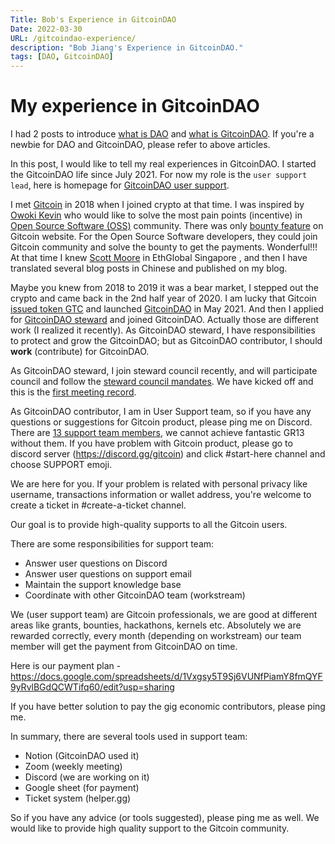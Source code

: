 ```yaml
---
Title: Bob's Experience in GitcoinDAO
Date: 2022-03-30
URL: /gitcoindao-experience/
description: "Bob Jiang's Experience in GitcoinDAO."
tags: [DAO, GitcoinDAO]
---
```


# My experience in GitcoinDAO

I had 2 posts to introduce [what is DAO](/what-is-DAO/) and [what is GitcoinDAO](/what-is-GitcoinDAO/). If you're a newbie for DAO and GitcoinDAO, please refer to above articles.

In this post, I would like to tell my real experiences in GitcoinDAO. I started the GitcoinDAO life since July 2021. For now my role is the `user support lead`, here is homepage for [GitcoinDAO user support](https://gitcoin.notion.site/User-Support-9b29a97d582841038dec79a01a1789e2).

I met [Gitcoin](https://gitcoin.co/) in 2018 when I joined crypto at that time. I was inspired by [Owoki Kevin](https://owocki.com/) who would like to solve the most pain points (incentive) in [Open Source Software (OSS)](https://en.wikipedia.org/wiki/Open-source_software) community. There was only [bounty feature](https://gitcoin.co/explorer) on Gitcoin website. For the Open Source Software developers, they could join Gitcoin community and solve the bounty to get the payments. Wonderful!!! At that time I knew [Scott Moore](https://twitter.com/notscottmoore) in EthGlobal Singapore ,  and then I have translated several blog posts in Chinese and published on my blog.

Maybe you knew from 2018 to 2019 it was a bear market, I stepped out the crypto and came back in the 2nd half year of 2020. I am lucky that Gitcoin [issued token GTC](https://gitcoin.co/blog/introducing-gtc-gitcoins-governance-token/) and launched [GitcoinDAO](https://gitcoindao.com/) in May 2021. And then I applied for [GitcoinDAO steward](https://www.stewardpage.com/steward/0x521aacb43d89e1b8ffd64d9ef76b0a1074dedaf8) and joined GitcoinDAO. Actually those are different work (I realized it recently). As GitcoinDAO steward, I have responsibilities to protect and grow the GitcoinDAO; but as GitcoinDAO contributor, I should **work** (contribute) for GitcoinDAO. 

As GitcoinDAO steward, I join steward council recently, and will participate council and follow the [steward council mandates](https://gov.gitcoin.co/t/the-steward-council-formation-mandate/9843). We have kicked off and this is the [first meeting record](https://www.notion.so/gitcoin/Steward-Council-Call-1-b54e5f1b66074a1587813cf355dd8aef).

As GitcoinDAO contributor, I am in User Support team, so if you have any questions or suggestions for Gitcoin product, please ping me on Discord. There are [13 support team members](https://twitter.com/bobjiang123/status/1508314773079080960), we cannot achieve fantastic GR13 without them. If you have problem with Gitcoin product, please go to discord server (https://discord.gg/gitcoin)  and click #start-here channel and choose SUPPORT emoji. 

We are here for you. If your problem is related with personal privacy like username, transactions information or wallet address, you're welcome to create a ticket in #create-a-ticket channel.

Our goal is to provide high-quality supports to all the Gitcoin users.

There are some responsibilities for support team:

- Answer user questions on Discord
- Answer user questions on support email
- Maintain the support knowledge base
- Coordinate with other GitcoinDAO team (workstream)

We (user support team) are Gitcoin professionals, we are good at different areas like grants, bounties, hackathons, kernels etc. Absolutely we are rewarded correctly, every month (depending on workstream) our team member will get the payment from GitcoinDAO on time. 

Here is our payment plan - https://docs.google.com/spreadsheets/d/1Vxgsy5T9Sj6VUNfPiamY8fmQYF9yRvlBGdQCWTifq60/edit?usp=sharing

If you have better solution to pay the gig economic contributors, please ping me.

In summary, there are several tools used in support team:

- Notion (GitcoinDAO used it)
- Zoom (weekly meeting)
- Discord (we are working on it)
- Google sheet (for payment)
- Ticket system (helper.gg)

So if you have any advice (or tools suggested), please ping me as well. We would like to provide high quality support to the Gitcoin community.

